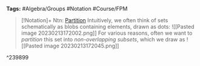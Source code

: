 **Tags:** #Algebra/Groups #Notation #Course/FPM 

> [!Notation]+ Ntn: [Partition](../../../tests/content/a/Partition.md)
> Intuitively, we often think of sets schematically as blobs containing elements, drawn as dots:
> ![[Pasted image 20230213172002.png]]
> For various reasons, often we want to *partition* this set into *non-overlapping subsets*, which we draw as
> ![[Pasted image 20230213172045.png]]

^239899